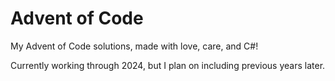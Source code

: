 # Advent of Code

My Advent of Code solutions, made with love, care, and C#!

Currently working through 2024, but I plan on including previous years later.
